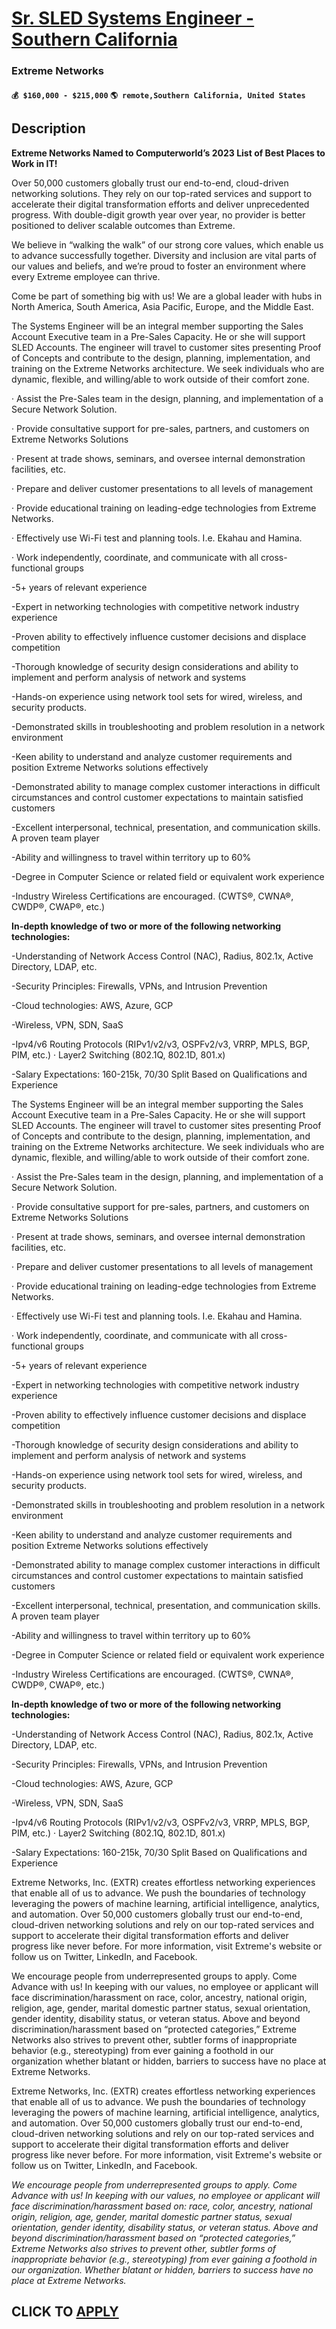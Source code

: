 # [Sr. SLED Systems Engineer -Southern California](https://www.remotewlb.com/apply/sr-sled-systems-engineer-southern-california)  
### Extreme Networks  
#### `💰 $160,000 - $215,000` `🌎 remote,Southern California, United States`  

## Description

 **Extreme Networks Named to Computerworld’s 2023 List of Best Places to Work in IT!**

  

Over 50,000 customers globally trust our end-to-end, cloud-driven networking solutions. They rely on our top-rated services and support to accelerate their digital transformation efforts and deliver unprecedented progress. With double-digit growth year over year, no provider is better positioned to deliver scalable outcomes than Extreme.

  

We believe in “walking the walk” of our strong core values, which enable us to advance successfully together. Diversity and inclusion are vital parts of our values and beliefs, and we’re proud to foster an environment where every Extreme employee can thrive.

  

Come be part of something big with us! We are a global leader with hubs in North America, South America, Asia Pacific, Europe, and the Middle East.

  

The Systems Engineer will be an integral member supporting the Sales Account Executive team in a Pre-Sales Capacity. He or she will support SLED Accounts. The engineer will travel to customer sites presenting Proof of Concepts and contribute to the design, planning, implementation, and training on the Extreme Networks architecture. We seek individuals who are dynamic, flexible, and willing/able to work outside of their comfort zone.

  

· Assist the Pre-Sales team in the design, planning, and implementation of a Secure Network Solution.

· Provide consultative support for pre-sales, partners, and customers on Extreme Networks Solutions

· Present at trade shows, seminars, and oversee internal demonstration facilities, etc.

· Prepare and deliver customer presentations to all levels of management

· Provide educational training on leading-edge technologies from Extreme Networks.

· Effectively use Wi-Fi test and planning tools. I.e. Ekahau and Hamina.

· Work independently, coordinate, and communicate with all cross-functional groups

  

-5+ years of relevant experience

-Expert in networking technologies with competitive network industry experience

-Proven ability to effectively influence customer decisions and displace competition

-Thorough knowledge of security design considerations and ability to implement and perform analysis of network and systems

-Hands-on experience using network tool sets for wired, wireless, and security products.

-Demonstrated skills in troubleshooting and problem resolution in a network environment

-Keen ability to understand and analyze customer requirements and position Extreme Networks solutions effectively

-Demonstrated ability to manage complex customer interactions in difficult circumstances and control customer expectations to maintain satisfied customers

-Excellent interpersonal, technical, presentation, and communication skills. A proven team player

-Ability and willingness to travel within territory up to 60%

-Degree in Computer Science or related field or equivalent work experience

-Industry Wireless Certifications are encouraged. (CWTS®, CWNA®, CWDP®, CWAP®, etc.)

  

 **In-depth knowledge of two or more of the following networking technologies:**

-Understanding of Network Access Control (NAC), Radius, 802.1x, Active Directory, LDAP, etc.

-Security Principles: Firewalls, VPNs, and Intrusion Prevention

-Cloud technologies: AWS, Azure, GCP

-Wireless, VPN, SDN, SaaS

-Ipv4/v6 Routing Protocols (RIPv1/v2/v3, OSPFv2/v3, VRRP, MPLS, BGP, PIM, etc.) · Layer2 Switching (802.1Q, 802.1D, 801.x)

-Salary Expectations: 160-215k, 70/30 Split Based on Qualifications and Experience 

  

  

The Systems Engineer will be an integral member supporting the Sales Account Executive team in a Pre-Sales Capacity. He or she will support SLED Accounts. The engineer will travel to customer sites presenting Proof of Concepts and contribute to the design, planning, implementation, and training on the Extreme Networks architecture. We seek individuals who are dynamic, flexible, and willing/able to work outside of their comfort zone.

  

· Assist the Pre-Sales team in the design, planning, and implementation of a Secure Network Solution.

· Provide consultative support for pre-sales, partners, and customers on Extreme Networks Solutions

· Present at trade shows, seminars, and oversee internal demonstration facilities, etc.

· Prepare and deliver customer presentations to all levels of management

· Provide educational training on leading-edge technologies from Extreme Networks.

· Effectively use Wi-Fi test and planning tools. I.e. Ekahau and Hamina.

· Work independently, coordinate, and communicate with all cross-functional groups

  

-5+ years of relevant experience

-Expert in networking technologies with competitive network industry experience

-Proven ability to effectively influence customer decisions and displace competition

-Thorough knowledge of security design considerations and ability to implement and perform analysis of network and systems

-Hands-on experience using network tool sets for wired, wireless, and security products.

-Demonstrated skills in troubleshooting and problem resolution in a network environment

-Keen ability to understand and analyze customer requirements and position Extreme Networks solutions effectively

-Demonstrated ability to manage complex customer interactions in difficult circumstances and control customer expectations to maintain satisfied customers

-Excellent interpersonal, technical, presentation, and communication skills. A proven team player

-Ability and willingness to travel within territory up to 60%

-Degree in Computer Science or related field or equivalent work experience

-Industry Wireless Certifications are encouraged. (CWTS®, CWNA®, CWDP®, CWAP®, etc.)

  

 **In-depth knowledge of two or more of the following networking technologies:**

-Understanding of Network Access Control (NAC), Radius, 802.1x, Active Directory, LDAP, etc.

-Security Principles: Firewalls, VPNs, and Intrusion Prevention

-Cloud technologies: AWS, Azure, GCP

-Wireless, VPN, SDN, SaaS

-Ipv4/v6 Routing Protocols (RIPv1/v2/v3, OSPFv2/v3, VRRP, MPLS, BGP, PIM, etc.) · Layer2 Switching (802.1Q, 802.1D, 801.x)

-Salary Expectations: 160-215k, 70/30 Split Based on Qualifications and Experience 

  

  

Extreme Networks, Inc. (EXTR) creates effortless networking experiences that enable all of us to advance. We push the boundaries of technology leveraging the powers of machine learning, artificial intelligence, analytics, and automation. Over 50,000 customers globally trust our end-to-end, cloud-driven networking solutions and rely on our top-rated services and support to accelerate their digital transformation efforts and deliver progress like never before. For more information, visit Extreme's website or follow us on Twitter, LinkedIn, and Facebook.

  

  

We encourage people from underrepresented groups to apply. Come Advance with us! In keeping with our values, no employee or applicant will face discrimination/harassment on race, color, ancestry, national origin, religion, age, gender, marital domestic partner status, sexual orientation, gender identity, disability status, or veteran status. Above and beyond discrimination/harassment based on “protected categories,” Extreme Networks also strives to prevent other, subtler forms of inappropriate behavior (e.g., stereotyping) from ever gaining a foothold in our organization whether blatant or hidden, barriers to success have no place at Extreme Networks.

  

Extreme Networks, Inc. (EXTR) creates effortless networking experiences that enable all of us to advance. We push the boundaries of technology leveraging the powers of machine learning, artificial intelligence, analytics, and automation. Over 50,000 customers globally trust our end-to-end, cloud-driven networking solutions and rely on our top-rated services and support to accelerate their digital transformation efforts and deliver progress like never before. For more information, visit Extreme's website or follow us on Twitter, LinkedIn, and Facebook.

  

 _We encourage people from underrepresented groups to apply. Come Advance with us! In keeping with our values, no employee or applicant will face discrimination/harassment based on: race, color, ancestry, national origin, religion, age, gender, marital domestic partner status, sexual orientation, gender identity, disability status, or veteran status. Above and beyond discrimination/harassment based on “protected categories,” Extreme Networks also strives to prevent other, subtler forms of inappropriate behavior (e.g., stereotyping) from ever gaining a foothold in our organization. Whether blatant or hidden, barriers to success have no place at Extreme Networks._

  
## CLICK TO [APPLY](https://www.remotewlb.com/apply/sr-sled-systems-engineer-southern-california)

